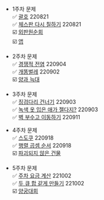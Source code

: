 - 1주차 문제  
  :white_check_mark: [괄호](https://github.com/leehj8896/auto-plusplus/tree/main/kk/01.%20bracket) 220821  
  :white_check_mark: [체스판 다시 칠하기](https://www.acmicpc.net/problem/1018)  220821  
  :ballot_box_with_check: [외판원순회](https://www.acmicpc.net/problem/2098)   
  :ballot_box_with_check: [앱](https://www.acmicpc.net/problem/7579)
  
- 2주차 문제  
  :white_check_mark: [경쟁적 전염](https://www.acmicpc.net/problem/18405)  220904  
  :white_check_mark: [개똥벌레](https://www.acmicpc.net/problem/3020)  220902  
  :ballot_box_with_check: [양과 늑대](https://school.programmers.co.kr/learn/courses/30/lessons/92343)  
  
- 3주차 문제  
  :white_check_mark: [징검다리 건너기](https://www.acmicpc.net/problem/21317)  220903  
  :white_check_mark: [녹색 옷 입은 애가 젤다지?](https://www.acmicpc.net/problem/4485)  220903    
  :white_check_mark: [벽 부수고 이동하기](https://www.acmicpc.net/problem/2206) 220911  
  
- 4주차 문제  
  :white_check_mark: [스도쿠](https://www.acmicpc.net/problem/2239)  220918  
  :white_check_mark: [행렬 곱셈 순서](https://www.acmicpc.net/problem/11049)  220918  
  :ballot_box_with_check: [파괴되지 않은 건물](https://school.programmers.co.kr/learn/courses/30/lessons/92344)  

- 5주차 문제  
  :white_check_mark: [주차 요금 계산](https://school.programmers.co.kr/learn/courses/30/lessons/92341)  221002  
  :white_check_mark: [두 큐 합 같게 만들기](https://school.programmers.co.kr/learn/courses/30/lessons/118667)  221002  
  :ballot_box_with_check: [양궁대회](https://school.programmers.co.kr/learn/courses/30/lessons/92342)
